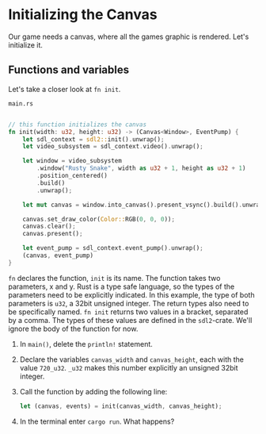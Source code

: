 # Initializing the Canvas

Our game needs a canvas, where all the games graphic is rendered. Let's initialize it.

## Functions and variables


Let's take a closer look at `fn init`.

`main.rs`

```rust

// this function initializes the canvas
fn init(width: u32, height: u32) -> (Canvas<Window>, EventPump) {
    let sdl_context = sdl2::init().unwrap();
    let video_subsystem = sdl_context.video().unwrap();

    let window = video_subsystem
        .window("Rusty Snake", width as u32 + 1, height as u32 + 1)
        .position_centered()
        .build()
        .unwrap();

    let mut canvas = window.into_canvas().present_vsync().build().unwrap();

    canvas.set_draw_color(Color::RGB(0, 0, 0));
    canvas.clear();
    canvas.present();

    let event_pump = sdl_context.event_pump().unwrap();
    (canvas, event_pump)
}

```
 `fn` declares the function, `init` is its name. The function takes two parameters, x and y. Rust is a type safe language, so the types of the parameters need to be explicitly indicated. In this example, the type of both parameters is `u32`, a 32bit unsigned integer. The return types also need to be specifically named. `fn init` returns two values in a bracket, separated by a comma. The types of these values are defined in the `sdl2`-crate. We'll ignore the body of the function for now.

1. In `main()`, delete the `println!` statement.

2. Declare the variables `canvas_width` and `canvas_height`, each with the value `720_u32`. `_u32` makes this number explicitly an unsigned 32bit integer.

3. Call the function by adding the following line:

   ```rust
   let (canvas, events) = init(canvas_width, canvas_height);
   ```

4. In the terminal enter `cargo run`. What happens?
